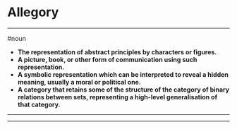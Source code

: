 # Allegory
---
#noun
- **The representation of abstract principles by characters or figures.**
- **A picture, book, or other form of communication using such representation.**
- **A symbolic representation which can be interpreted to reveal a hidden meaning, usually a moral or political one.**
- **A category that retains some of the structure of the category of binary relations between sets, representing a high-level generalisation of that category.**
---
---
